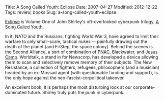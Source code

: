 Title: A Song Called Youth: Eclipse
Date: 2007-04-27
Modified: 2012-12-22
Tags: review, books
Slug: a-song-called-youth-eclipse

<a href="http://www.amazon.com/Eclipse-Song-Called-Youth-Book/dp/1930235003/ref=sr_1_23/103-7735459-0904667?ie=UTF8&s=books&qid=1177741130&sr=1-23" >Eclipse</a> is Volume One of John Shirley's oft-overlooked cyberpunk trilogy, <a href="http://www.darkecho.com/JohnShirley/trilogy.html" >A Song Called Youth</a>.

In it, NATO and the Russians, fighting World War 3, have agreed to limit their warfare to only small-scale, tactical nukes -- painfully drawing out the death of the planet (and FirStep, the space colony). Behind the scenes is the Second Alliance, a sort of combination of <a href="http://en.wikipedia.org/wiki/Project_for_the_New_American_Century" >PNAC</a>, Blackwater, and <a href="http://en.wikipedia.org/wiki/Jesus_Camp" >Jesus Camp</a>. Worldtalk, a stand in for Newscorp, has developed a device allowing them to scan and selectively remove memory of their subjects. The New Resistance, a collection of fighters, refugees, philosophers (and a musician) headed by an ex-Mossad agent (with questionable funding and support), is the only hope against the neo-fascist-corpolitical takeover.

An excellent book, it is perhaps the most disturbing look at our corporate-dominated future. Shirley truly puts the punk in cyberpunk.
